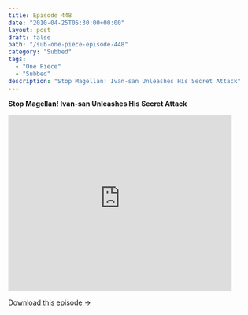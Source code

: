 ```yaml
---
title: Episode 448
date: "2010-04-25T05:30:00+00:00"
layout: post
draft: false
path: "/sub-one-piece-episode-448"
category: "Subbed"
tags:
  - "One Piece"
  - "Subbed"
description: "Stop Magellan! Ivan-san Unleashes His Secret Attack"
---
```


**Stop Magellan! Ivan-san Unleashes His Secret Attack**

<iframe width="640" height="360" src="https://www.rapidvideo.com/e/G6FRPEROXG" frameborder="0" marginwidth=0 marginheight=0 scrolling=no allowfullscreen style="max-width:90%;"></iframe>

<a href="http://ouo.io/qs/eCodkFEQ?s=https://www.rapidvideo.com/d/G6FRPEROXG" class="styled_a">Download this episode →</a>


